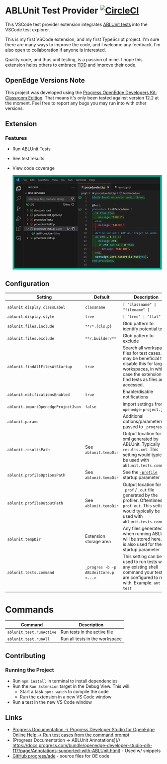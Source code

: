 # ABLUnit Test Provider [![CircleCI](https://dl.circleci.com/status-badge/img/gh/kenherring/ablunit-test-provider/tree/main.svg?style=svg)](https://dl.circleci.com/status-badge/redirect/gh/kenherring/ablunit-test-provider/tree/main)

This VSCode test provider extension integrates [ABLUnit tests](https://docs.progress.com/bundle/openedge-developer-studio-help-122/page/Learn-About-ABLUnit-Test-Framework.html) into the VSCode test explorer.

This is my first VSCode extension, and my first TypeScript project. I'm sure there are many ways to improve the code, and I welcome any feedback.  I'm also open to collaboration if anyone is interested.

Quality code, and thus unit testing, is a passion of mine.  I hope this extension helps others to embrace [TDD](https://en.wikipedia.org/wiki/Test-driven_development) and improve their code.

## OpenEdge Versions Note

This project was developed using the [Progress OpenEdge Developers Kit: Classroom Edition](https://www.progress.com/openedge/classroom-edition).  That means it's only been tested against version 12.2 at the moment.  Feel free to report any bugs you may run into with other versions.

## Extension

### Features

* Run ABLUnit Tests
* See test results
* View code coverage

	![Alt text](./docs/coverage.png)

## Configuration

| Setting | Default | Description |
| --- | --- | --- |
| `ablunit.display.classLabel` | `classname` | `[ "classname" \| "filename" ]` |
| `ablunit.display.style` | `tree` | `[ "tree" \| "flat" ]` |
| `ablunit.files.include` | `**/*.{cls,p}` | Glob pattern to identify potential tests |
| `ablunit.files.exclude` | `**/.builder/**` | Glob pattern to exclude |
| `ablunit.findAllFilesAtStartup` | `true` | Search all workspace files for test cases.  It may be beneficial to disable this for large workspaces, in which case the extension will find tests as files are accessed. |
| `ablunit.notificationsEnabled` | `true` | Enable/disable notifications |
| `ablunit.importOpenedgeProjectJson` | `false` | import settings from `openedge-project.json` |
| `ablunit.params` | | Additional options/parameters passed to `_progres` |
| `ablunit.resultsPath` | See `ablunit.tempDir` | Output location for the xml generated by ABLUnit.  Typically `results.xml`.  This setting would typically be used with `ablunit.tests.command` |
| `ablunit.profileOptionsPath` | See `ablunit.tempDir` | See the [`-profile`](https://docs.progress.com/bundle/openedge-startup-and-parameter-reference-122/page/Profiler-profile.html) startup parameter |
| `ablunit.profileOutputPath` | See `ablunit.tempDir` | Output location for the `.prof` / `.out` file generated by the profiler.  Oftentimes `prof.out`.  This setting would typically be used with `ablunit.tests.command` |
| `ablunit.tempDir` | Extension storage area | Any files generated when running ABLUnit will be stored here.  It is also used for the [`-T`](https://docs.progress.com/bundle/openedge-startup-and-parameter-reference-122/page/Temporary-Directory-T.html) startup parameter |
| `ablunit.tests.command` | `_progres -b -p ABLUnitCore.p <...>` | This setting can be used to run tests with any existing shell command your tests are configured to run with.  Example: `ant test` |

<!--
| `ablunit.tests.command.useABLPluginCommand` | | |
| `ablunit.tests.task` | | |
-->

# Commands

| Command | Description |
| --- | --- |
| `ablunit.test.runActive` | Run tests in the active file |
| `ablunit.test.runAll` | Run all tests in the workspace |

<!-- TODO: how many of these can just use default commands? -->

## Contributing

### Running the Project

- Run `npm install` in terminal to install dependencies
- Run the `Run Extension` target in the Debug View. This will:
	- Start a task `npm: watch` to compile the code
	- Run the extension in a new VS Code window
- Run a test in the new VS Code window

## Links

* [Progress Documentation -> Progress Developer Studio for OpenEdge Online Help -> Run test cases from the command prompt](https://docs.progress.com/bundle/openedge-developer-studio-help/page/Run-test-cases-from-the-command-prompt.html)
* [Progress Documentation -> ABLUnit Annotations](// https://docs.progress.com/bundle/openedge-developer-studio-olh-117/page/Annotations-supported-with-ABLUnit.html) - Used w/ snippets
* [GitHub progress/ade](https://github.com/progress/ADE) - source files for OE code
